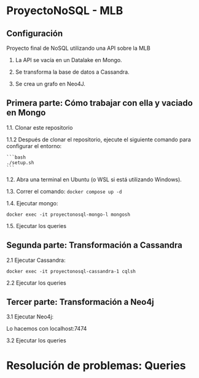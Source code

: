 # ProyectoNoSQL - MLB

## Configuración

Proyecto final de NoSQL utilizando una API sobre la MLB

1. La API se vacía en un Datalake en Mongo.

2. Se transforma la base de datos a Cassandra.

3. Se crea un grafo en Neo4J.

## Primera parte: Cómo trabajar con ella y vaciado en Mongo

1.1. Clonar este repositorio

1.1.2 Después de clonar el repositorio, ejecute el siguiente comando para configurar el entorno:

    ```bash
    ./setup.sh
    ```

1.2. Abra una terminal en Ubuntu (o WSL si está utilizando Windows).


1.3. Correr el comando: `docker compose up -d`

1.4. Ejecutar mongo:
```
docker exec -it proyectonosql-mongo-l mongosh
```

1.5. Ejecutar los queries

## Segunda parte: Transformación a Cassandra

2.1 Ejecutar Cassandra:
```
docker exec -it proyectonosql-cassandra-1 cqlsh
```

2.2 Ejecutar los queries

## Tercer parte: Transformación a Neo4j

3.1 Ejecutar Neo4j:

Lo hacemos con localhost:7474

3.2 Ejecutar los queries

# Resolución de problemas: Queries
